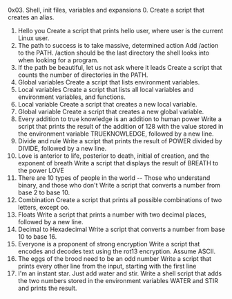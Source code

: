 0x03. Shell, init files, variables and expansions
0. <o> Create a script that creates an alias.
1. Hello you Create a script that prints hello user, where user is the current Linux user.
2. The path to success is to take massive, determined action Add /action to the PATH. /action should be the last directory the shell looks into when looking for a program.
3. If the path be beautiful, let us not ask where it leads  Create a script that counts the number of directories in the PATH.
4. Global variables Create a script that lists environment variables.
5. Local variables Create a script that lists all local variables and environment variables, and functions.
6. Local variable Create a script that creates a new local variable.
7. Global variable Create a script that creates a new global variable.
8. Every addition to true knowledge is an addition to human power Write a script that prints the result of the addition of 128 with the value stored in the environment variable TRUEKNOWLEDGE, followed by a new line.
9. Divide and rule Write a script that prints the result of POWER divided by DIVIDE, followed by a new line.
10. Love is anterior to life, posterior to death, initial of creation, and the exponent of breath Write a script that displays the result of BREATH to the power LOVE
11. There are 10 types of people in the world -- Those who understand binary, and those who don't Write a script that converts a number from base 2 to base 10.
12. Combination Create a script that prints all possible combinations of two letters, except oo.
13. Floats Write a script that prints a number with two decimal places, followed by a new line.
14. Decimal to Hexadecimal Write a script that converts a number from base 10 to base 16.
15. Everyone is a proponent of strong encryption Write a script that encodes and decodes text using the rot13 encryption. Assume ASCII.
16. The eggs of the brood need to be an odd number Write a script that prints every other line from the input, starting with the first line
17. I'm an instant star. Just add water and stir.
Write a shell script that adds the two numbers stored in the environment variables WATER and STIR and prints the result.
